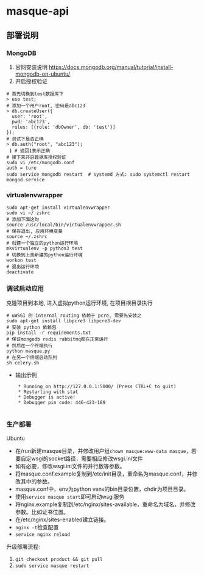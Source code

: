 # masque-api

## 部署说明

### MongoDB
1. 官网安装说明
  <https://docs.mongodb.org/manual/tutorial/install-mongodb-on-ubuntu/>
2. 开启授权验证
  ```shell
  # 首先切换到test数据库下
  > use test;
  # 添加一个用户root, 密码是abc123
  > db.createUser({
    user: 'root',
    pwd: 'abc123',
    roles: [{role: 'dbOwner', db: 'test'}]
  });
  # 测试下是否正确
  > db.auth("root", "abc123");
   1 # 返回1表示正确
  # 接下来开启数据库授权验证
  sudo vi /etc/mongodb.conf
  auth = ture
  sudo service mongodb restart  # systemd 方式: sudo systemctl restart mongod.service
  
  ```
  
### virtualenvwrapper

```
sudo apt-get install virtualenvwrapper
sudo vi ~/.zshrc
# 添加下面这句
source /usr/local/bin/virtualenvwrapper.sh
# 保存退出, 应用环境变量
source ~/.zshrc
# 创建一个独立的python运行环境
mkvirtualenv -p python3 test
# 切换到上面新建的python运行环境
workon test
# 退出运行环境
deactivate
```
### 调试启动应用
克隆项目到本地, 进入虚拟python运行环境, 在项目根目录执行
```
# uWSGI 的 internal routing 依赖于 pcre, 需要先安装之
sudo apt-get install libpcre3 libpcre3-dev
# 安装 python 依赖包
pip install -r requirements.txt
# 保证mongodb redis rabbitmq都在正常运行
# 然后在一个终端执行
python masque.py
# 在另一个终端启动队列
sh celery.sh

```
- 输出示例
  ```
   * Running on http://127.0.0.1:5000/ (Press CTRL+C to quit)
   * Restarting with stat
   * Debugger is active!
   * Debugger pin code: 446-423-189
   
   ```

### 生产部署
Ubuntu  
* 在/run新建masque目录，并修改用户组`chown masque:www-data masque`，若要自定wsgi的socket路径，需要相应修改wsgi.ini文件
* 如有必要，修改wsgi.ini文件的并行数等参数。
* 将masque.conf.example复制到/etc/init目录，重命名为masque.conf，并修改其中的参数。
* masque.conf中，env为python venv的bin目录位置，chdir为项目目录。
* 使用`service masque start`即可启动wsgi服务
* 将nginx.example复制到/etc/nginx/sites-available，重命名为域名，并修改参数。比如证书位置。
* 在/etc/nginx/sites-enabled建立链接。
* `nginx -t`检查配置
* `service nginx reload`

升级部署流程:

1. `git checkout product && git pull`
2. `sudo service masque restart`
